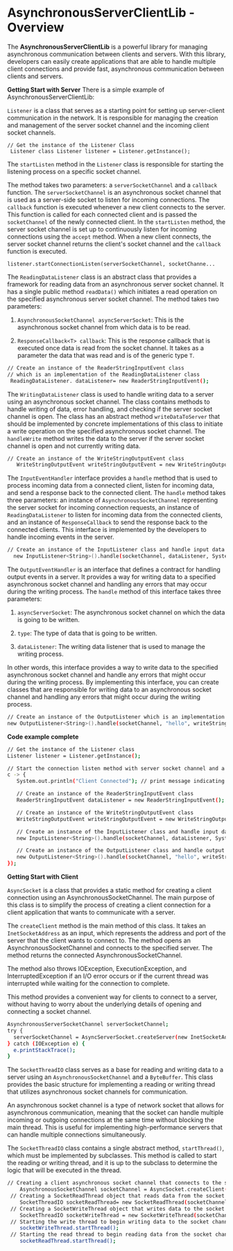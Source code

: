 # AsynchronousServerClientLib - Overview
The **AsynchronousServerClientLib** is a powerful library for managing asynchronous communication between clients and servers. With this library, developers can easily create applications that are able to handle multiple client connections and provide fast, asynchronous communication between clients and servers.

 **Getting Start with Server**
 There is a simple example of AsynchronousServerClientLib:


`Listener` is a class that serves as a starting point for setting up server-client communication in the network. It is responsible for managing the creation and management of the server socket channel and the incoming client socket channels.

    // Get the instance of the Listener Class
     Listener class Listener listener = Listener.getInstance();

The `startListen` method in the `Listener` class is responsible for starting the listening process on a specific socket channel.

The method takes two parameters: a `serverSocketChannel` and a `callback` function.
The `serverSocketChannel` is an asynchronous socket channel that is used as a server-side socket to listen for incoming connections.
The `callback` function is executed whenever a new client connects to the server. This function is called for each connected client and is passed the `socketChannel` of the newly connected client.
In the `startListen` method, the server socket channel is set up to continuously listen for incoming connections using the `accept` method. When a new client connects, the server socket channel returns the client's socket channel and the `callback` function is executed.

    listener.startConnectionListen(serverSocketChannel, socketChanne...

The `ReadingDataListener` class is an abstract class that provides a framework for reading data from an asynchronous server socket channel. It has a single public method `readData()` which initiates a read operation on the specified asynchronous server socket channel. The method takes two parameters:

1.  `AsynchronousSocketChannel asyncServerSocket`: This is the asynchronous socket channel from which data is to be read.
    
2.  `ResponseCallback<T> callback`: This is the response callback that is executed once data is read from the socket channel. It takes as a parameter the data that was read and is of the generic type `T`.
   
   
```sh
// Create an instance of the ReaderStringInputEvent class 
// which is an implementation of the ReadingDataListener class
 ReadingDataListener. dataListener= new ReaderStringInputEvent();
```

The `WritingDataListener` class is used to handle writing data to a server using an asynchronous socket channel. The class contains methods to handle writing of data, error handling, and checking if the server socket channel is open. The class has an abstract method `writeDataToServer` that should be implemented by concrete implementations of this class to initiate a write operation on the specified asynchronous socket channel. The `handleWrite` method writes the data to the server if the server socket channel is open and not currently writing data.
 ```sh
// Create an instance of the WriteStringOutputEvent class 
    WriteStringOutputEvent writeStringOutputEvent = new WriteStringOutputEvent();
 ```
   The `InputEventHandler` interface provides a `handle` method that is used to process incoming data from a connected client, listen for incoming data, and send a response back to the connected client. The `handle` method takes three parameters: an instance of `AsynchronousSocketChannel` representing the server socket for incoming connection requests, an instance of `ReadingDataListener` to listen for incoming data from the connected clients, and an instance of `ResponseCallback` to send the response back to the connected clients. This interface is implemented by the developers to handle incoming events in the server.
  ```sh
 // Create an instance of the InputListener class and handle input data 
    new InputListener<String>().handle(socketChannel, dataListener, System.out::println);
 ```

The `OutputEventHandler` is an interface that defines a contract for handling output events in a server. It provides a way for writing data to a specified asynchronous socket channel and handling any errors that may occur during the writing process. The `handle` method of this interface takes three parameters:

1.  `asyncServerSocket`: The asynchronous socket channel on which the data is going to be written.
    
2.  `type`: The type of data that is going to be written.
    
3.  `dataListener`: The writing data listener that is used to manage the writing process.
    

In other words, this interface provides a way to write data to the specified asynchronous socket channel and handle any errors that might occur during the writing process. By implementing this interface, you can create classes that are responsible for writing data to an asynchronous socket channel and handling any errors that might occur during the writing process.
 ```sh
// Create an instance of the OutputListener which is an implementation of OutputEventHandler class and handle output 
new OutputListener<String>().handle(socketChannel, "hello", writeStringOutputEvent);
 ```
**Code example complete**
 ```sh
// Get the instance of the Listener class
Listener listener = Listener.getInstance();

// Start the connection listen method with server socket channel and a lambda expression as a parameter
c -> {
    System.out.println("Client Connected"); // print message indicating a client has connected

    // Create an instance of the ReaderStringInputEvent class
    ReaderStringInputEvent dataListener = new ReaderStringInputEvent();

    // Create an instance of the WriteStringOutputEvent class
    WriteStringOutputEvent writeStringOutputEvent = new WriteStringOutputEvent();

    // Create an instance of the InputListener class and handle input data
    new InputListener<String>().handle(socketChannel, dataListener, System.out::println);

    // Create an instance of the OutputListener class and handle output data
    new OutputListener<String>().handle(socketChannel, "hello", writeStringOutputEvent);
});
```

**Getting Start with Client**

`AsyncSocket` is a class that provides a static method for creating a client connection using an AsynchronousSocketChannel. The main purpose of this class is to simplify the process of creating a client connection for a client application that wants to communicate with a server.

The `createClient` method is the main method of this class. It takes an `InetSocketAddress` as an input, which represents the address and port of the server that the client wants to connect to. The method opens an AsynchronousSocketChannel and connects to the specified server. The method returns the connected AsynchronousSocketChannel.

The method also throws IOException, ExecutionException, and InterruptedException if an I/O error occurs or if the current thread was interrupted while waiting for the connection to complete.

This method provides a convenient way for clients to connect to a server, without having to worry about the underlying details of opening and connecting a socket channel.
```sh
AsynchronousServerSocketChannel serverSocketChannel;  
try {  
  serverSocketChannel = AsyncServerSocket.createServer(new InetSocketAddress(8080));  
} catch (IOException e) {  
  e.printStackTrace();  
}
```

The `SocketThreadIO` class serves as a base for reading and writing data to a server using an `AsynchronousSocketChannel` and a `ByteBuffer`. This class provides the basic structure for implementing a reading or writing thread that utilizes asynchronous socket channels for communication.

An asynchronous socket channel is a type of network socket that allows for asynchronous communication, meaning that the socket can handle multiple incoming or outgoing connections at the same time without blocking the main thread. This is useful for implementing high-performance servers that can handle multiple connections simultaneously.

The `SocketThreadIO` class contains a single abstract method, `startThread()`, which must be implemented by subclasses. This method is called to start the reading or writing thread, and it is up to the subclass to determine the logic that will be executed in the thread.

```sh
// Creating a client asynchronous socket channel that connects to the server at the specified host and port  
    AsynchronousSocketChannel socketChannel = AsyncSocket.createClient(new  InetSocketAddress("localhost",8080));
 // Creating a SocketReadThread object that reads data from the socket channel 
    SocketThreadIO socketReadThread= new SocketReadThread(socketChannel,1024); 
 // Creating a SocketWriteThread object that writes data to the socket channel  
    SocketThreadIO socketWriteThread = new SocketWriteThread(socketChannel,1024); 
 // Starting the write thread to begin writing data to the socket channel 
    socketWriteThread.startThread(); 
 // Starting the read thread to begin reading data from the socket channel 
    socketReadThread.startThread();
```
